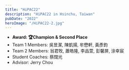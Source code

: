 ```yaml
---
title: "HiPAC22"
description: "HiPAC22 in Hsinchu, Taiwan"
pubDate: "2022"
heroImage: "/HiPAC22-2.jpg"
---
```


- **Award: 🏆Champion & Second Place**
- Team 1 Members: 吳昱潔, 陳凱揚, 牟懋軒, 黃彥鈞
- Team 2 Members: 翁君牧, 蕭皓隆, 李品萱, 彭馨屏, 涂幸宸
- Student Coaches: 蔡闊光
- Advisor: Jerry Chou